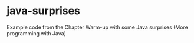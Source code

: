 # java-surprises
Example code from the Chapter Warm-up with some Java surprises (More programming with Java)
